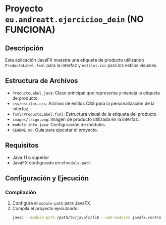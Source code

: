 # Proyecto `eu.andreatt.ejercicioo_dein` (NO FUNCIONA)

## Descripción
Esta aplicación JavaFX muestra una etiqueta de producto utilizando `ProductoLabel.fxml` para la interfaz y `estilos.css` para los estilos visuales.

## Estructura de Archivos
- `ProductoLabel.java`: Clase principal que representa y maneja la etiqueta de producto.
- `css/estilos.css`: Archivo de estilos CSS para la personalización de la interfaz.
- `fxml/ProductoLabel.fxml`: Estructura visual de la etiqueta del producto.
- `images/trigo.png`: Imagen de producto utilizada en la interfaz.
- `module-info.java`: Configuración de módulos.
- `README.md`: Guía para ejecutar el proyecto.

## Requisitos
- Java 11 o superior
- JavaFX configurado en el `module-path`

## Configuración y Ejecución

### Compilación
1. Configura el `module-path` para JavaFX.
2. Compila el proyecto ejecutando:
   ```sh
   javac --module-path /path/to/javafx/lib --add-modules javafx.controls,javafx.fxml -d out src/eu/andreatt/ejercicioo_dein/**/*.
